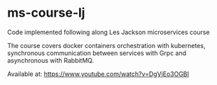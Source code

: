 # ms-course-lj
Code implemented following along Les Jackson microservices course

The course covers docker containers orchestration with kubernetes, synchronous communication between services with Grpc and asynchronous with RabbitMQ. 

Available at: https://www.youtube.com/watch?v=DgVjEo3OGBI
